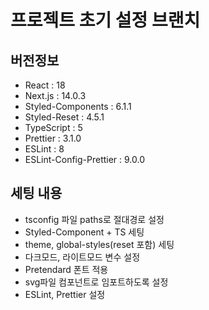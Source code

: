 # 프로젝트 초기 설정 브랜치

## 버전정보

- React : 18
- Next.js : 14.0.3
- Styled-Components : 6.1.1
- Styled-Reset : 4.5.1
- TypeScript : 5
- Prettier : 3.1.0
- ESLint : 8
- ESLint-Config-Prettier : 9.0.0

## 세팅 내용

- tsconfig 파일 paths로 절대경로 설정
- Styled-Component + TS 세팅
- theme, global-styles(reset 포함) 세팅
- 다크모드, 라이트모드 변수 설정
- Pretendard 폰트 적용
- svg파일 컴포넌트로 임포트하도록 설정
- ESLint, Prettier 설정
